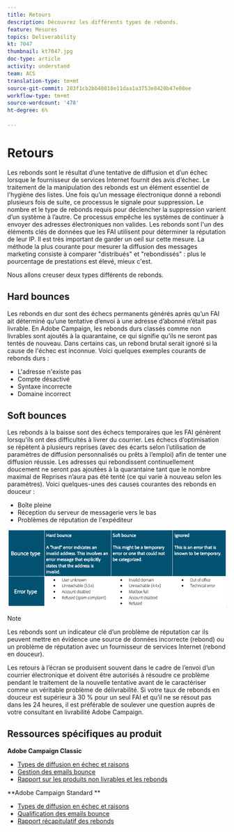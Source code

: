```yaml
---
title: Retours
description: Découvrez les différents types de rebonds.
feature: Mesures
topics: Deliverability
kt: 7047
thumbnail: kt7047.jpg
doc-type: article
activity: understand
team: ACS
translation-type: tm+mt
source-git-commit: 283f1cb2bb40818e11daa1a3753e8428b47e08ee
workflow-type: tm+mt
source-wordcount: '478'
ht-degree: 6%

---
```



# Retours

Les rebonds sont le résultat d’une tentative de diffusion et d’un échec lorsque le fournisseur de services Internet fournit des avis d’échec. Le traitement de la manipulation des rebonds est un élément essentiel de l&#39;hygiène des listes. Une fois qu’un message électronique donné a rebondi plusieurs fois de suite, ce processus le signale pour suppression. Le nombre et le type de rebonds requis pour déclencher la suppression varient d’un système à l’autre. Ce processus empêche les systèmes de continuer à envoyer des adresses électroniques non valides. Les rebonds sont l&#39;un des éléments clés de données que les FAI utilisent pour déterminer la réputation de leur IP. Il est très important de garder un oeil sur cette mesure. La méthode la plus courante pour mesurer la diffusion des messages marketing consiste à comparer &quot;distribués&quot; et &quot;rebondissés&quot; : plus le pourcentage de prestations est élevé, mieux c&#39;est.

Nous allons creuser deux types différents de rebonds.

## Hard bounces

Les rebonds en dur sont des échecs permanents générés après qu’un FAI ait déterminé qu’une tentative d’envoi à une adresse d’abonné n’était pas livrable. En Adobe Campaign, les rebonds durs classés comme non livrables sont ajoutés à la quarantaine, ce qui signifie qu’ils ne seront pas tentés de nouveau. Dans certains cas, un rebond brutal serait ignoré si la cause de l&#39;échec est inconnue.
Voici quelques exemples courants de rebonds durs :

* L&#39;adresse n&#39;existe pas
* Compte désactivé
* Syntaxe incorrecte
* Domaine incorrect

## Soft bounces

Les rebonds à la baisse sont des échecs temporaires que les FAI génèrent lorsqu&#39;ils ont des difficultés à livrer du courrier. Les échecs d’optimisation se répètent à plusieurs reprises (avec des écarts selon l’utilisation de paramètres de diffusion personnalisés ou prêts à l’emploi) afin de tenter une diffusion réussie. Les adresses qui rebondissent continuellement doucement ne seront pas ajoutées à la quarantaine tant que le nombre maximal de Reprises n’aura pas été tenté (ce qui varie à nouveau selon les paramètres). Voici quelques-unes des causes courantes des rebonds en douceur :

* Boîte pleine
* Réception du serveur de messagerie vers le bas
* Problèmes de réputation de l&#39;expéditeur

![types de rebond](../assets/bounce-types.png)

>[!NOTE]
>
>Les rebonds sont un indicateur clé d’un problème de réputation car ils peuvent mettre en évidence une source de données incorrecte (rebond) ou un problème de réputation avec un fournisseur de services Internet (rebond en douceur).
>
>Les retours à l’écran se produisent souvent dans le cadre de l’envoi d’un courrier électronique et doivent être autorisés à résoudre ce problème pendant le traitement de la nouvelle tentative avant de le caractériser comme un véritable problème de délivrabilité. Si votre taux de rebonds en douceur est supérieur à 30 % pour un seul FAI et qu’il ne se résout pas dans les 24 heures, il est préférable de soulever une question auprès de votre consultant en livrabilité Adobe Campaign.

## Ressources spécifiques au produit

**Adobe Campaign Classic**

* [Types de diffusion en échec et raisons](https://experienceleague.adobe.com/docs/campaign-classic/using/sending-messages/monitoring-deliveries/understanding-delivery-failures.html#delivery-failure-types-and-reasons)
* [Gestion des emails bounce](https://experienceleague.adobe.com/docs/campaign-classic/using/sending-messages/monitoring-deliveries/understanding-delivery-failures.html#bounce-mail-management)
* [Rapport sur les produits non livrables et les rebonds](https://experienceleague.adobe.com/docs/campaign-classic/using/reporting/reports-on-deliveries/global-reports.html#non-deliverables-and-bounces)

**Adobe Campaign Standard **

* [Types de diffusion en échec et raisons](https://experienceleague.adobe.com/docs/campaign-standard/using/testing-and-sending/monitoring-messages/understanding-delivery-failures.html#delivery-failure-types-and-reasons)
* [Qualification des emails bounce  ](https://experienceleague.adobe.com/docs/campaign-standard/using/testing-and-sending/monitoring-messages/understanding-delivery-failures.html#bounce-mail-qualification)
* [Rapport récapitulatif des rebonds](https://experienceleague.adobe.com/docs/campaign-standard/using/reporting/list-of-reports/bounce-summary.html?lang=en#reporting)
